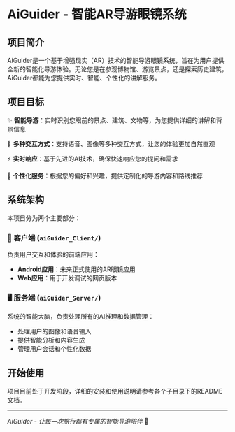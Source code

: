 # AiGuider - 智能AR导游眼镜系统

## 项目简介

AiGuider是一个基于增强现实（AR）技术的智能导游眼镜系统，旨在为用户提供全新的智能化导游体验。无论您是在参观博物馆、游览景点，还是探索历史建筑，AiGuider都能为您提供实时、智能、个性化的讲解服务。

## 项目目标

✨ **智能导游**：实时识别您眼前的景点、建筑、文物等，为您提供详细的讲解和背景信息

🎯 **多种交互方式**：支持语音、图像等多种交互方式，让您的体验更加自然直观

⚡ **实时响应**：基于先进的AI技术，确保快速响应您的提问和需求

🎨 **个性化服务**：根据您的偏好和兴趣，提供定制化的导游内容和路线推荐

## 系统架构

本项目分为两个主要部分：

### 📱 客户端 (`aiGuider_Client/`)
负责用户交互和体验的前端应用：
- **Android应用**：未来正式使用的AR眼镜应用
- **Web应用**：用于开发调试的网页版本

### 🖥️ 服务端 (`aiGuider_Server/`)
系统的智能大脑，负责处理所有的AI推理和数据管理：
- 处理用户的图像和语音输入
- 提供智能分析和内容生成
- 管理用户会话和个性化数据

## 开始使用

项目目前处于开发阶段，详细的安装和使用说明请参考各个子目录下的README文档。

---

*AiGuider - 让每一次旅行都有专属的智能导游陪伴* 🌟